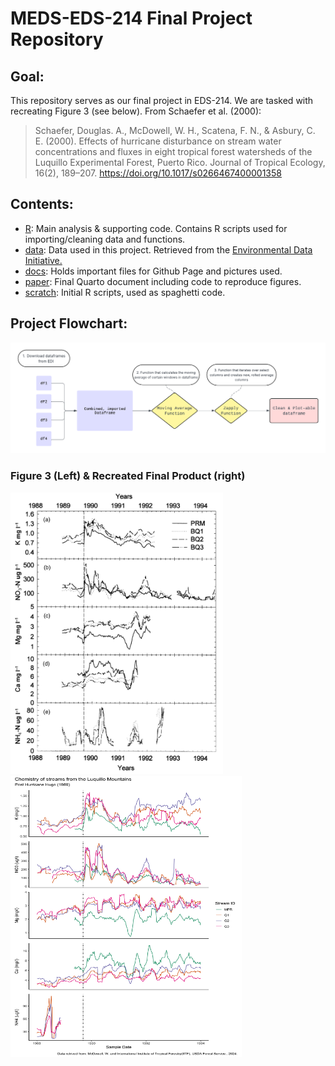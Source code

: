 # MEDS-EDS-214 Final Project Repository

## Goal:

This repository serves as our final project in EDS-214. We are tasked with recreating Figure 3 (see below). From Schaefer et al. (2000):

> Schaefer, Douglas. A., McDowell, W. H., Scatena, F. N., & Asbury, C. E. (2000). Effects of hurricane disturbance on stream water concentrations and fluxes in eight tropical forest watersheds of the Luquillo Experimental Forest, Puerto Rico. Journal of Tropical Ecology, 16(2), 189–207. <https://doi.org/10.1017/s0266467400001358>

## Contents:

-   [R](https://github.com/zachyyy700/eds214-finalproject/tree/main/R): Main analysis & supporting code. Contains R scripts used for importing/cleaning data and functions.
-   [data](https://github.com/zachyyy700/eds214-finalproject/tree/main/data): Data used in this project. Retrieved from the [Environmental Data Initiative.](https://portal.edirepository.org/nis/mapbrowse?packageid=knb-lter-luq.20.4923064)
-   [docs](https://github.com/zachyyy700/eds214-finalproject/tree/main/docs): Holds important files for Github Page and pictures used.
-   [paper](https://github.com/zachyyy700/eds214-finalproject/tree/main/paper): Final Quarto document including code to reproduce figures.
-   [scratch](https://github.com/zachyyy700/eds214-finalproject/tree/main/scratch): Initial R scripts, used as spaghetti code.

## Project Flowchart:

![](/docs/EDS214flowchart.png)

### Figure 3 (Left) & Recreated Final Product (right)

<p float="left">

<img src="/docs/Figure3.png" width="340" height="450"/> <img src="/docs/paper_files/figure-html/unnamed-chunk-3-1.png" width="370" height="450"/>

</p>
